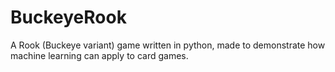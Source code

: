 # BuckeyeRook
A Rook (Buckeye variant) game written in python, made to demonstrate how machine learning can apply to card games.
